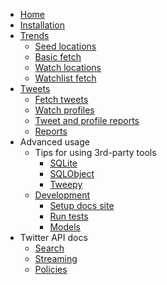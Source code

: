 - [Home](/#twitterverse)
- [Installation](installation.md)
- [Trends](trends/)
    * [Seed locations](trends/seed_locations.md)
    * [Basic fetch](trends/basic_fetch.md)
    * [Watch locations](trends/watch_locations.md)
    * [Watchlist fetch](trends/watchlist_fetch.md)
- [Tweets](tweets/)
    * [Fetch tweets](tweets/fetch_tweets.md)
    * [Watch profiles](tweets/watch_profiles.md)
    * [Tweet and profile reports](tweets/reports.md)
    * [Reports](reports.md)
- Advanced usage
    * Tips for using 3rd-party tools
        + [SQLite](third_party_tools/sqlite.md)
        + [SQLObject](third_party_tools/sqlobject.md)
        + [Tweepy](third_party_tools/tweepy.md)
    * [Development](development/)
        + [Setup docs site](docs_site.md)
        + [Run tests](development/tests.md)
        + [Models](development/models.md)
- Twitter API docs
    * [Search](twitter_api_docs/search.md)
    * [Streaming](twitter_api_docs/streaming.md)
    * [Policies](twitter_api_docs/policies.md)
